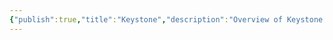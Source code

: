 ```yaml
---
{"publish":true,"title":"Keystone","description":"Overview of Keystone Gifts tag.","created":"2025-02-10T01:13:37.031+01:00","modified":"2024-10-04T00:25:00.217+02:00","cssclasses":"mado-heading"}
---
```


